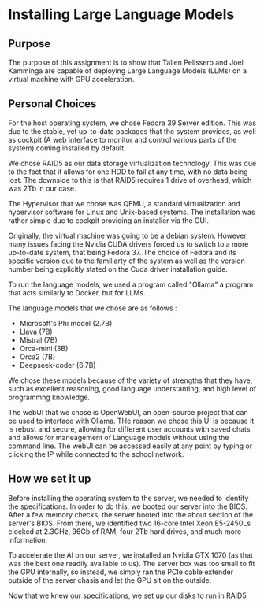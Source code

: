 # Installing Large Language Models

## Purpose

The purpose of this assignment is to show that Tallen Pelissero and Joel Kamminga are capable of deploying Large Language Models (LLMs) on a virtual machine with GPU acceleration.

## Personal Choices

For the host operating system, we chose Fedora 39 Server edition. This was due to the stable, yet up-to-date packages that the system provides, as well as cockpit (A web interface to monitor and control various parts of the system) coming installed by default.

We chose RAID5 as our data storage virtualization technology. This was due to the fact that it allows for one HDD to fail at any time, with no data being lost. The downside to this is that RAID5 requires 1 drive of overhead, which was 2Tb in our case.

The Hypervisor that we chose was QEMU, a standard virtualization and hypervisor software for Linux and Unix-based systems. The installation was rather simple due to cockpit providing an installer via the GUI.

Originally, the virtual machine was going to be a debian system. However, many issues facing the Nvidia CUDA drivers forced us to switch to a more up-to-date system, that being Fedora 37. The choice of Fedora and its specific version due to the familiarty of the system as well as the version number being explicitly stated on the Cuda driver installation guide.

To run the language models, we used a program called "Ollama" a program that acts similarly to Docker, but for LLMs. 

The language models that we chose are as follows :
- Microsoft's Phi model (2.7B)
- Llava (7B)
- Mistral (7B)
- Orca-mini (3B)
- Orca2 (7B)
- Deepseek-coder (6.7B)

We chose these models because of the variety of strengths that they have, such as excellent reasoning, good language understanting, and high level of programmng knowledge.

The webUI that we chose is OpenWebUI, an open-source project that can be used to interface with Ollama. THe reason we chose this UI is because it is rebust and secure, allowing for different user accounts with saved chats and allows for maneagement of Language models without using the command line. The webUI can be accessed easily at any point by typing or clicking the IP while connected to the school network.

## How we set it up

Before installing the operating system to the server, we needed to identify the specifications. In order to do this, we booted our server into the BIOS. After a few memory checks, the server booted into the about section of the server's BIOS. From there, we identified two 16-core Intel Xeon E5-2450Ls clocked at 2.3GHz, 96Gb of RAM, four 2Tb hard drives, and much more information.

To accelerate the AI on our server, we installed an Nvidia GTX 1070 (as that was the best one readily available to us). The server box was too small to fit the GPU internally, so instead, we simply ran the PCIe cable extender outside of the server chasis and let the GPU sit on the outside.

Now that we knew our specifications, we set up our disks to run in RAID5